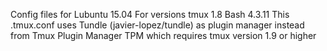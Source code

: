 Config files for Lubuntu 15.04
For versions tmux 1.8
Bash 4.3.11
This .tmux.conf uses Tundle (javier-lopez/tundle) as plugin manager
instead from Tmux Plugin Manager TPM which requires tmux version 1.9
or higher
